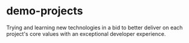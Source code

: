 # demo-projects
Trying and learning new technologies in a bid to better deliver on each project's core values with an exceptional developer experience.
